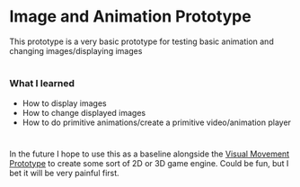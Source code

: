 # Image and Animation Prototype

This prototype is a very basic prototype for testing basic animation and changing images/displaying images
#
### What I learned
- How to display images
- How to change displayed images
- How to do primitive animations/create a primitive video/animation player
#
In the future I hope to use this as a baseline alongside the [Visual Movement Prototype](https://github.com/Nadelio/VMP) to create some sort of 2D or 3D game engine. Could be fun, but I bet it will be very painful first.